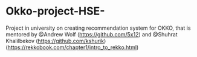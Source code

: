 # Okko-project-HSE-
Project in university on creating recommendation system for OKKO, that is mentored by @Andrew Wolf (https://github.com/5x12) and @Shuhrat Khalilbekov (https://github.com/kshurik)
(https://rekkobook.com/chapter1/intro_to_rekko.html)
